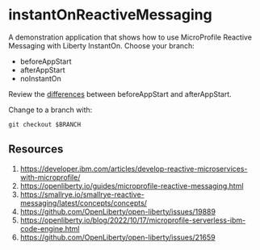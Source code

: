# instantOnReactiveMessaging

A demonstration application that shows how to use MicroProfile Reactive Messaging with Liberty InstantOn. Choose your branch:

* beforeAppStart
* afterAppStart
* noInstantOn

Review the [differences](https://openliberty.io/docs/latest/instanton.html#beforeAppStart) between beforeAppStart and afterAppStart.

Change to a branch with:

```
git checkout $BRANCH
```

## Resources

1. <https://developer.ibm.com/articles/develop-reactive-microservices-with-microprofile/>
1. <https://openliberty.io/guides/microprofile-reactive-messaging.html>
1. <https://smallrye.io/smallrye-reactive-messaging/latest/concepts/concepts/>
1. <https://github.com/OpenLiberty/open-liberty/issues/19889>
1. <https://openliberty.io/blog/2022/10/17/microprofile-serverless-ibm-code-engine.html>
1. <https://github.com/OpenLiberty/open-liberty/issues/21659>
